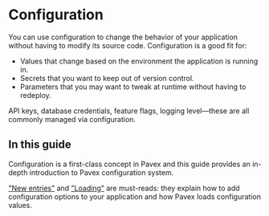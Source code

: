 # Configuration

You can use configuration to change the behavior of your application without
having to modify its source code.
Configuration is a good fit for:

- Values that change based on the environment the application is running in.
- Secrets that you want to keep out of version control.
- Parameters that you may want to tweak at runtime without having to redeploy.

API keys, database credentials, feature flags, logging level—these are all commonly
managed via configuration.

## In this guide

Configuration is a first-class concept in Pavex and this guide provides an in-depth
introduction to Pavex configuration system.

["New entries"](entries.md) and ["Loading"](loading.md) are must-reads: they explain
how to add configuration options to your application and how Pavex loads configuration values.
